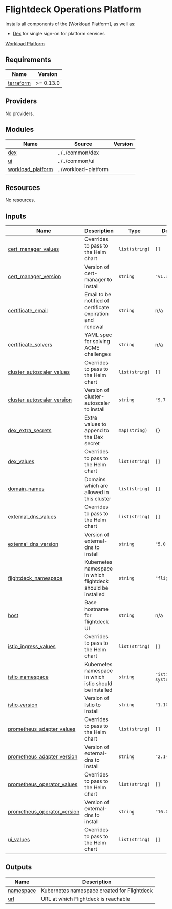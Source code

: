 # Flightdeck Operations Platform

Installs all components of the [Workload Platform], as well as:

* [Dex](../dex) for single sign-on for platform services

[Workload Platform](../workload-platform)

<!-- BEGIN_TF_DOCS -->
## Requirements

| Name | Version |
|------|---------|
| <a name="requirement_terraform"></a> [terraform](#requirement\_terraform) | >= 0.13.0 |

## Providers

No providers.

## Modules

| Name | Source | Version |
|------|--------|---------|
| <a name="module_dex"></a> [dex](#module\_dex) | ../../common/dex |  |
| <a name="module_ui"></a> [ui](#module\_ui) | ../../common/ui |  |
| <a name="module_workload_platform"></a> [workload\_platform](#module\_workload\_platform) | ../workload-platform |  |

## Resources

No resources.

## Inputs

| Name | Description | Type | Default | Required |
|------|-------------|------|---------|:--------:|
| <a name="input_cert_manager_values"></a> [cert\_manager\_values](#input\_cert\_manager\_values) | Overrides to pass to the Helm chart | `list(string)` | `[]` | no |
| <a name="input_cert_manager_version"></a> [cert\_manager\_version](#input\_cert\_manager\_version) | Version of cert-manager to install | `string` | `"v1.3.1"` | no |
| <a name="input_certificate_email"></a> [certificate\_email](#input\_certificate\_email) | Email to be notified of certificate expiration and renewal | `string` | n/a | yes |
| <a name="input_certificate_solvers"></a> [certificate\_solvers](#input\_certificate\_solvers) | YAML spec for solving ACME challenges | `string` | n/a | yes |
| <a name="input_cluster_autoscaler_values"></a> [cluster\_autoscaler\_values](#input\_cluster\_autoscaler\_values) | Overrides to pass to the Helm chart | `list(string)` | `[]` | no |
| <a name="input_cluster_autoscaler_version"></a> [cluster\_autoscaler\_version](#input\_cluster\_autoscaler\_version) | Version of cluster-autoscaler to install | `string` | `"9.7.0"` | no |
| <a name="input_dex_extra_secrets"></a> [dex\_extra\_secrets](#input\_dex\_extra\_secrets) | Extra values to append to the Dex secret | `map(string)` | `{}` | no |
| <a name="input_dex_values"></a> [dex\_values](#input\_dex\_values) | Overrides to pass to the Helm chart | `list(string)` | `[]` | no |
| <a name="input_domain_names"></a> [domain\_names](#input\_domain\_names) | Domains which are allowed in this cluster | `list(string)` | `[]` | no |
| <a name="input_external_dns_values"></a> [external\_dns\_values](#input\_external\_dns\_values) | Overrides to pass to the Helm chart | `list(string)` | `[]` | no |
| <a name="input_external_dns_version"></a> [external\_dns\_version](#input\_external\_dns\_version) | Version of external-dns to install | `string` | `"5.0.0"` | no |
| <a name="input_flightdeck_namespace"></a> [flightdeck\_namespace](#input\_flightdeck\_namespace) | Kubernetes namespace in which flightdeck should be installed | `string` | `"flightdeck"` | no |
| <a name="input_host"></a> [host](#input\_host) | Base hostname for flightdeck UI | `string` | n/a | yes |
| <a name="input_istio_ingress_values"></a> [istio\_ingress\_values](#input\_istio\_ingress\_values) | Overrides to pass to the Helm chart | `list(string)` | `[]` | no |
| <a name="input_istio_namespace"></a> [istio\_namespace](#input\_istio\_namespace) | Kubernetes namespace in which istio should be installed | `string` | `"istio-system"` | no |
| <a name="input_istio_version"></a> [istio\_version](#input\_istio\_version) | Version of Istio to install | `string` | `"1.10.0"` | no |
| <a name="input_prometheus_adapter_values"></a> [prometheus\_adapter\_values](#input\_prometheus\_adapter\_values) | Overrides to pass to the Helm chart | `list(string)` | `[]` | no |
| <a name="input_prometheus_adapter_version"></a> [prometheus\_adapter\_version](#input\_prometheus\_adapter\_version) | Version of external-dns to install | `string` | `"2.14.1"` | no |
| <a name="input_prometheus_operator_values"></a> [prometheus\_operator\_values](#input\_prometheus\_operator\_values) | Overrides to pass to the Helm chart | `list(string)` | `[]` | no |
| <a name="input_prometheus_operator_version"></a> [prometheus\_operator\_version](#input\_prometheus\_operator\_version) | Version of external-dns to install | `string` | `"16.0.1"` | no |
| <a name="input_ui_values"></a> [ui\_values](#input\_ui\_values) | Overrides to pass to the Helm chart | `list(string)` | `[]` | no |

## Outputs

| Name | Description |
|------|-------------|
| <a name="output_namespace"></a> [namespace](#output\_namespace) | Kubernetes namespace created for Flightdeck |
| <a name="output_url"></a> [url](#output\_url) | URL at which Flightdeck is reachable |
<!-- END_TF_DOCS -->
